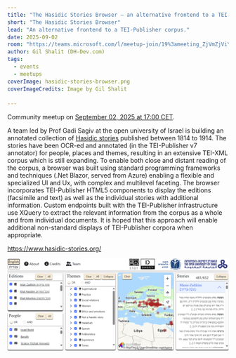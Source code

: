 ```yaml
---
title: "The Hasidic Stories Browser – an alternative frontend to a TEI-Publisher corpus"
short: "The Hasidic Stories Browser"
lead: "An alternative frontend to a TEI-Publisher corpus."
date: 2025-09-02
room: "https://teams.microsoft.com/l/meetup-join/19%3ameeting_ZjVmZjViY2ItMGY5YS00OTQ5LWE5MTEtNjlkYmZhYTZmY2Mz%40thread.v2/0?context=%7b%22Tid%22%3a%22bd21f2e9-9af5-42a1-8caf-eb264278467f%22%2c%22Oid%22%3a%227e4db3d1-dfdc-46a5-b4f2-aaea8a156edb%22%7d"
author: Gil Shalit (DH-Dev.com)
tags:
  - events
  - meetups
coverImage: hasidic-stories-browser.png
coverImageCredits: Image by Gil Shalit

---
```


Community meetup on [September 02, 2025 at 17:00 CET](https://www.timeanddate.com/worldclock/fixedtime.html?msg=e-editiones+community+meetup&iso=20250902T17&p1=1425&ah=1).

A team led by Prof Gadi Sagiv at the open university of Israel is building an annotated collection of [Hasidic stories](https://www.hasidic-stories.org/) published between 1814 to 1914. The stories have been OCR-ed and annotated (in the TEI-Publisher v7 annotator) for people, places and themes, resulting in an extensive TEI-XML corpus which is still expanding. To enable both close and distant reading of the corpus, a browser was built using standard programming frameworks and techniques (.Net Blazor, served from Azure) enabling a flexible and specialized UI and Ux, with complex and multilevel faceting. The browser incorporates TEI-Publisher HTML5 components to display the editions (facsimile and text) as well as the individual stories with additional information. Custom endpoints built with the TEI-Publisher infrastructure use XQuery to extract the relevant information from the corpus as a whole and from individual documents. It is hoped that this approach will enable additional non-standard displays of TEI-Publisher corpora when appropriate.

https://www.hasidic-stories.org/

<img src="/img/hasidic-stories-browser.png" alt="Hasidic stories browser" style="width:700px;height:auto;" />

